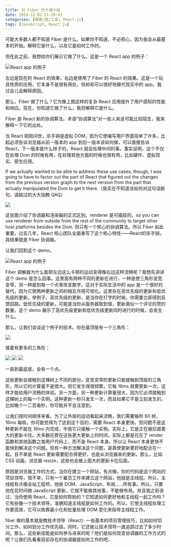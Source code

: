 ```yaml
---
title: 对 Fiber 的卡通介绍
date: 2018-12-02 21:28:43
categories: [框架/库/工具, React.js]
tags: [JavaScript, React.js]
---
```


可能大多数人都不知道 Fiber 是什么。如果你不知道，不必担心，因为我会从最基本的开始。解释它是什么，以及它是如何工作的。

但在此之前，我想给你们展示它做了什么。这是一个 React app 的例子：

![React app 的例子](/images/fiber-react-app.gif "React app 的例子")

左边是现在的 React 的效果，右边是使用了 Fiber 的 React 的效果。这是一个玩具性质的应用，它本身不是很有用处，但却却可以很好地替代现实中的 app。我过会儿会解释原因。

那么，Fiber 做了什么？它为像上图这样的复杂 React 应用提升了用户感知的性能和响应。现在，你知道它做了什么，我将解释它是什么。

Fiber 是 React 新的协调算法。术语“协调算法”对一些人来说可能比较陌生，我来解释一下它的出处。

当 React 刚刚问世，杀手锏是虚拟 DOM，因为它使编写用户界面简单了许多。比起必须告诉浏览器从前一版本的 app 到后一版本该如何做，可以直接告诉 React，下一版本是什么样子的，React 就会处理中间的事。事实证明，这个不仅在处理 Dom 的时候有用，在处理其他方面的时候也很有用，比如硬件、虚拟现实、原生应用。

If we actually wanted to be able to address these use cases, though, I was going to have to factor out the part of React that figured out the changes from the previous version graph to the next version from the part that actually manipulated the Dom to get it there.（我实在不知道该如何对这句话断句，请路过的大大指教 QAQ）

![](/images/fiber-01.png)

这张图介绍了协调器和渲染器的正式区别。renderer 是可插拔的，so you can use renderer from outside from the rest of the community to target other host platforms besides the Dom. 但只有一个核心的协调算法。所以 Fiber 如此重要。过去几年，React 核心团队全面重写了这个核心特性——React的杀手锏，其结果就是 Fiber 协调器。

让我们回到这个 demo。

![React app 的例子](/images/fiber-react-app.gif "React app 的例子")

Fiber 调解器为什么能把左边这么卡顿的运动变得像右边这样流畅呢？我想先讲讲这个 demo 是怎么回事。这里面有两种不同的更新在进行，一种是使三角形变宽变窄，另一种是到每一个点里改变数字。这对于实际生活中的 app 是一个很好的替代，因为它使两种更新之间的相互作用可视化。这里存在高优先级的更新和低优先级的更新。举例子，高优先级的更新，是当你在打字的时候，你需要立即得到反馈回路。低优先级的更新，可能是当你从服务器取到值，更新类似一个评论的赞的数量。这个 demo 展示了高优先级更新和低优先级更新同时进行的时候，会发生什么。

那么，让我们谈谈这个例子的技术。你在最顶层有一个三角形：

![](/images/fiber02.png)

接着有更多的三角形：

![](/images/fiber03.png)
![](/images/fiber04.png)
![](/images/fiber05.png)

一直到最底层，会有一个点。

这些更新会接触到这棵树上不同的部分。变宽变窄的更新只能接触到顶层的三角形，所以它的计算量不是很大。但它发生得很频繁，它每 16ms 就要更新一次，这样才能给用户流畅的体验。另一方面，另一种更新计算量很大，因为它必须接触到这棵树上的每一个实例。这种更新一秒只发生一次，而且如果它不是立刻发生的，比如晚个一二百毫秒，你可能并不会注意到。

让我们按时间顺序来看。为了让外层的运动看起来流畅，我们需要每秒 60 帧，16ms 每帧。你可能觉得为了达到这个目的，需要 React 本身更快。但问题不是这种更新不能在 16ms 内完成，毕竟它只接触一个实例。实际上，它是正在被后面更大的更新卡住。大多数花费在这些更大更新上的时间，实际上都是花在了 render 函数和其他函数之类用户代码上，而不是 React 本身。所以让 React 本身更快不能快到解决这个问题。但有一种方法解决这个问题，是靠使更新更好地配合在一起。且不单是 React 更新需要配合得更好，也是从浏览器来的更新。那么，比如 CSS 动画，浏览器 resize，这些也会被上面大的更新卡在后面。

原因是浏览器工作的方式。当你在建立一个网站，有点像，你的代码是这个网站的项目领导，很不幸，只有一个雇员工作来建立这个网站，他就是主线程。所以，主线程有点像全站工程师，他做 DOM、JavaScript、布局……所有事。所以，只要他在花时间做 JavaScript 更新，它就不能做其他事，不能做布局。并且我之前讲过，当你使用 React，它是如何帮助的？它知道如何更好地和主线程一起工作吗？
它有些像一个技术领导，准确知道主线程是如何工作的。所以，它使主线程处理工作更高效，它可以依靠最小化和批量处理 DOM 变化来指导主线程工作。

fiber 做的基本就是教技术领导（React）一些基本的项目管理技巧，比如如何切分工作，如何划分工作优先级。同时，它还能让技术领导一直追踪过去了多少时间。那么，这些新技能是如何参与进来的呢？他们是如何改变协调器的工作方式的呢？让我们先看看目前存在的协调器是如何工作的吧。
